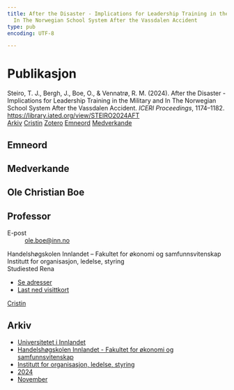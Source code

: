 ```yaml
---
title: After the Disaster - Implications for Leadership Training in the Military and
  In The Norwegian School System After the Vassdalen Accident
type: pub
encoding: UTF-8

---
```

<h1>Publikasjon</h1>
<article id="csl-bib-container-VY6K9W2T" class="csl-bib-container">
  <div class="csl-bib-body"> <div class="csl-entry">Steiro, T. J., Bergh, J., Boe, O., &#38; Vennatrø, R. M. (2024). After the Disaster - Implications for Leadership Training in the Military and In The Norwegian School System After the Vassdalen Accident. <i>ICERI Proceedings</i>, 1174–1182. <a href="https://library.iated.org/view/STEIRO2024AFT">https://library.iated.org/view/STEIRO2024AFT</a></div> </div>
  <div class="csl-bib-buttons">
    <a href="#taxonomy-article-VY6K9W2T" alt="archive" class="csl-bib-button">Arkiv</a>
    <a href="https://app.cristin.no/results/show.jsf?id=2323001" alt="Cristin" class="csl-bib-button">Cristin</a>
    <a href="http://zotero.org/groups/5881554/items/VY6K9W2T" alt="Zotero" class="csl-bib-button">Zotero</a>
    <a href="#keywords-article-VY6K9W2T" alt="keywords" class="csl-bib-button">Emneord</a>
    <a href="#contributors-article-VY6K9W2T" alt="contributors" class="csl-bib-button">Medverkande</a>
  </div>
  <div id="csl-bib-meta-container-VY6K9W2T"></div>
</article>
<div id="csl-bib-meta-VY6K9W2T" class="csl-bib-meta">
  <article id="keywords-article-VY6K9W2T" class="keywords-article">
    <h1>Emneord</h1>
    
  </article>
  <article id="contributors-article-VY6K9W2T" class="contributors-article">
    <h1>Medverkande</h1>
    <div class="personas"> <div class="vrtx-hinn-person-card"> <div class="photo"> <i class="lar la-user-circle missing-person"></i> </div> <div class="info"> <hgroup><h1>Ole Christian Boe</h1> <h2>Professor</h2> </hgroup><dl> <dt>E-post</dt> <dd> <a href="mailto:ole.boe@inn.no">ole.boe@inn.no</a> </dd> </dl> <p> Handelshøgskolen Innlandet – Fakultet for økonomi og samfunnsvitenskap<br> Institutt for organisasjon, ledelse, styring<br> Studiested Rena </p> <ul class="vrtx-hinn-links"> <li><a href="https://www.inn.no/finn-en-ansatt/ole-boe.html#vrtx-hinn-addresses">Se adresser</a></li> <li><a href="https://www.inn.no/finn-en-ansatt/ole-boe.html?vrtx=vcf">Last ned visittkort</a></li> </ul> </div> </div> <a href="https://app.cristin.no/persons/show.jsf?id=603087" alt="Cristin URL" class="personas-cristin">Cristin</a> </div>
  </article>
  <article id="taxonomy-article-VY6K9W2T" class="taxonomy-article">
    <h1>Arkiv</h1>
    <ul>
      <li>
        <a href="/nn/archive/?key=3DCRN523">Universitetet i Innlandet</a>
      </li>
      <li>
        <a href="/nn/archive/?key=DU8Q9LN9">Handelshøgskolen Innlandet - Fakultet for økonomi og samfunnsvitenskap</a>
      </li>
      <li>
        <a href="/nn/archive/?key=4LUWR3ZM">Institutt for organisasjon, ledelse, styring</a>
      </li>
      <li>
        <a href="/nn/archive/?key=TY5PNNUR">2024</a>
      </li>
      <li>
        <a href="/nn/archive/?key=QVAW4LVT">November</a>
      </li>
    </ul>
  </article>
</div>
